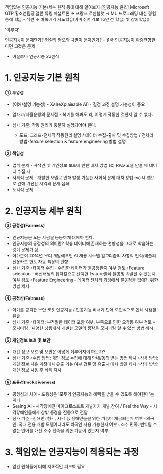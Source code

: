 
책임있는 인공지능 기본/세부 원칙 등에 대해 알아보자
 [인공지능 윤리] Microsoft GTP 황소연팀장
앨런 튜링 퍼샙트론 → 프랑크 로젠블랫 → ML 프로그래밍 대신 경험 통해 학습 - 직관 → 바둑에서 지도학습(아마추어 기보 16만 건 학습) 및 강화학습()

'이루다'

인공지능이 문제인가? 현실의 혐오와 차별이 문제인가? - 결국 인공지능이 확증편향한다면 그것은 문제

- 아실로마 인공지능 23원칙

# 1. 인공지능 기본 원칙
#### ① 투명성
- (이해/설명 가능성) - XAI(eXplainable AI) - 결정 과정 설명 가능성이 중요
- 알파고/자율운행의 문제점 - 복기를 해봐도 왜, 어떻게 작동한 것인지 알 수 없다.  

- 심사 기준: 작동 원리가 충분히 설명되어야 한다. 
  - 도표, 그래프-전체적 작동원리 설명 / 데이터 수집-출처 및 수집방법 / 전처리 방법-feature selection & feature engineering 방법 설명

#### ② 책임성
- 법적 문제 - 저작권 및 개인정보 보호에 관한 대처 방법 ex) RAG 모델 만들 때 데이터 수집 시
- 사회적 문제 - 개발한 모델로 인해 발생 가능한 사회적 문제 대처 방법 ex) 내 앱으로 인해 가난한 지역의 문제 심화
- 도덕적 문제

# 2. 인공지능 세부 원칙

#### ③ 공정성(Fairness)
- 인공지능은 모든 사람을 동등하게 대해야 한다.
- 인공지능의 공정성의 의미란? 
  학습 데이터에 존재하는 편향성을 그대로 학습하는 것이 문제가 됨
- 아마존이 2014년 부터 개발해오던 AI 채용 시스템 알고리즘의 차별적 인식/애플의 신용카드 한도 자동 책정의 편향
- 심사 기준
  ৹ 데이터 수집 - 수집한 데이터가 불공정한지 여부 검토
  ৹ Feature selection - 머신러닝의 입력값으로 선택한 feature들이 불공정 유발할 수 있는지 여부 검토
  ৹ Feature Engineering - 데이터 전처리 과정에서 불공정을 없애기 위한 방법 제시 

#### ④ 공정성(Fairness) 
- 아기를 공격한 보안 로봇 인공지능 / 인공지능 비서가 단어 오인식으로 인해 사생활 유출
- 심사 기준
  ৹ 데이터: 부적절한 데이터 포함 여부, 부족으로 인한 오작동 여부 검토
  ৹ 모니터링 :  다양한 상황에서 개발한 모델의 동작을 모니터링 할 수 있는 방법 제시
  
#### ⑤ 개인정보 보호 및 보안
- 개인 정보 보호 및 보안은 어떻게 이루어져야 하는가?
- 심사 기준
  ৹ 수집 방법: 개인 정보 수집에 대해 안내/동의 받는 방법 제시
  ৹ 사용 방법: 개인 정보 사용 과정에서 유출 가능 여부 검토 및 유출시 대처 방안 제시
  ৹ 삭제 방법: 개인 정보 사용 후 삭제 지시

#### ⑥ 포용성(Inclusiveness)
- 공정성과 차이 - 포용성은 '모두가 인공지능의 혜택을 받을 수 있도록 해야한다'는 의미 
- Seeing AI - 시각장애인 마이크로소프트 개발자가 개발 참여 / Feel the Way - 시각장애인들에게 창밖 풍경을 진동으로 전달 
- 심사 기준
  ৹ 장애인: 청각, 시각 등 장애인들을 위한 기능이 제공되는지 여부
  ৹ 외국인: 국내 전용 개발 모델이더라도 외국인 사용 가능한지 여부
  ৹ 소수 민족: 번역될 수 없는 언어를 가진 소수 민족을 위한 기능이 있는지 여부

# 3. 책임있는 인공지능이 적용되는 과정
- 앞선 원칙들에 더해 지속적인 피드백 필요


